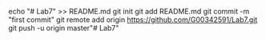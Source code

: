 echo "# Lab7" >> README.md
git init
git add README.md
git commit -m "first commit"
git remote add origin https://github.com/G00342591/Lab7.git
git push -u origin master"# Lab7" 
